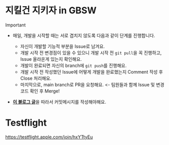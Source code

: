 # 지킬건 지키자 in GBSW
> [!IMPORTANT]  
> - 매일, 개발을 시작할 때는 서로 겹치지 않도록 다음과 같이 단계를 진행합니다.
>   + 자신이 개발할 기능적 부분을 Issue로 남겨요.
>   + 개발 시작 전 변경점이 있을 수 있으니 개발 시작 전 `git pull`을 꼭 진행하고, Issue 올라온게 있는지 확인해요.
>   + 개발이 완료되면 자신의 branch에 `git push`를 진행해요.
>   + 개발 시작 전 작성했던 Issue에 어떻게 개발을 완료했는지 Comment 작성 후 Close 처리해요.
>   + 마지막으로, main branch로 PR을 요청해요. <- 팀원들과 함께 Issue 및 변경 코드 확인 후 Merge!
> 
> - [**이 블로그 글**](https://velog.io/@jiheon/Git-Commit-message-규칙)을 따라서 커밋메시지를 작성해야해요.


# Testflight
https://testflight.apple.com/join/hxYTtyEu
